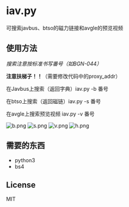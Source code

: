 # iav.py
可搜索javbus、btso的磁力链接和avgle的预览视频

## 使用方法
*搜索注意按标准书写番号（如BGN-044）*

**注意扶梯子！！**（需要修改代码中的proxy_addr）

在Javbus上搜索（返回字典）iav.py -b 番号

在btso上搜索（返回磁链）iav.py -s 番号

在avgle上搜索预览视频 iav.py -v 番号

![b.png](https://i.loli.net/2018/04/16/5ad4afd24dec1.png)
![s.png](https://i.loli.net/2018/04/16/5ad4afd366770.png)
![v.png](https://i.loli.net/2018/04/16/5ad4afd2f117e.png)
![h.png](https://i.loli.net/2018/04/16/5ad4afd2f0caf.png)

## 需要的东西
* python3
* bs4

## License
MIT